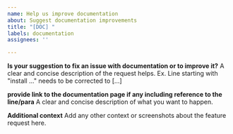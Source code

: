 ```yaml
---
name: Help us improve documentation
about: Suggest documentation improvements
title: "[DOC] "
labels: documentation
assignees: ''

---
```


**Is your suggestion to fix an issue with documentation or to improve it?**
A clear and concise description of the request helps. Ex. Line starting with "install ..." needs to be corrected to [...]

**provide link to the documentation page if any including reference to the line/para**
A clear and concise description of what you want to happen.

**Additional context**
Add any other context or screenshots about the feature request here.
